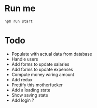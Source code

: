 # Run me
`npm run start`

# Todo
- Populate with actual data from database
- Handle users
- Add forms to update salaries
- Add forms to update expenses
- Compute money wiring amount
- Add redux
- Prettify this motherfucker
- Add a loading state
- Show saving state
- Add login ?
